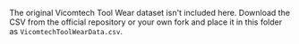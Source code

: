 The original Vicomtech Tool Wear dataset isn't included here.
Download the CSV from the official repository or your own fork and place it in
this folder as `VicomtechToolWearData.csv`.


